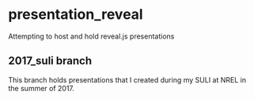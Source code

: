 # presentation_reveal
Attempting to host and hold reveal.js presentations

## 2017_suli branch

  This branch holds presentations that I created during my SULI at NREL in the summer of 2017. 
